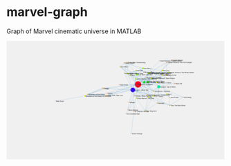 # marvel-graph
Graph of Marvel cinematic universe in MATLAB

![Marvel Cinematic Universe](/marvel_graph_mainchar.gif)

